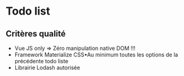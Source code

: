 # Todo list

## Critères qualité

- Vue JS only => Zéro manipulation native DOM !!! 
- Framework Materialize CSS•Au minimum toutes les options de la précédente todo liste 
- Librairie Lodash autorisée
